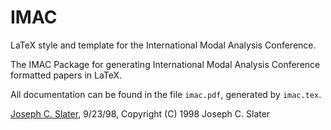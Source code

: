 IMAC
====

LaTeX style and template for the International Modal Analysis
Conference.

The IMAC Package for generating International Modal Analysis Conference
formatted papers in LaTeX.

All documentation can be found in the file `imac.pdf`, generated by
`imac.tex`.

[Joseph C. Slater](email:joseph.slater@wright.edu), 9/23/98, Copyright
(C) 1998 Joseph C. Slater
